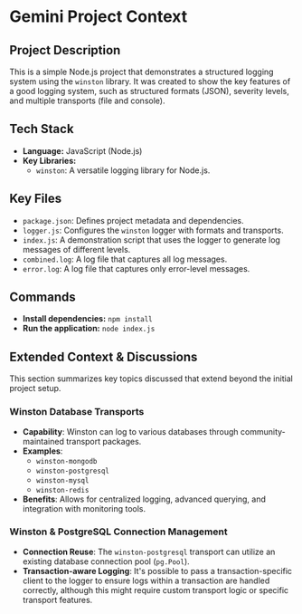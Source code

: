 # Gemini Project Context

## Project Description

This is a simple Node.js project that demonstrates a structured logging system using the `winston` library. It was created to show the key features of a good logging system, such as structured formats (JSON), severity levels, and multiple transports (file and console).

## Tech Stack

- **Language:** JavaScript (Node.js)
- **Key Libraries:**
    - `winston`: A versatile logging library for Node.js.

## Key Files

- `package.json`: Defines project metadata and dependencies.
- `logger.js`: Configures the `winston` logger with formats and transports.
- `index.js`: A demonstration script that uses the logger to generate log messages of different levels.
- `combined.log`: A log file that captures all log messages.
- `error.log`: A log file that captures only error-level messages.

## Commands

- **Install dependencies:** `npm install`
- **Run the application:** `node index.js`

## Extended Context & Discussions

This section summarizes key topics discussed that extend beyond the initial project setup.

### Winston Database Transports

- **Capability**: Winston can log to various databases through community-maintained transport packages.
- **Examples**:
    - `winston-mongodb`
    - `winston-postgresql`
    - `winston-mysql`
    - `winston-redis`
- **Benefits**: Allows for centralized logging, advanced querying, and integration with monitoring tools.

### Winston & PostgreSQL Connection Management

- **Connection Reuse**: The `winston-postgresql` transport can utilize an existing database connection pool (`pg.Pool`).
- **Transaction-aware Logging**: It's possible to pass a transaction-specific client to the logger to ensure logs within a transaction are handled correctly, although this might require custom transport logic or specific transport features.

